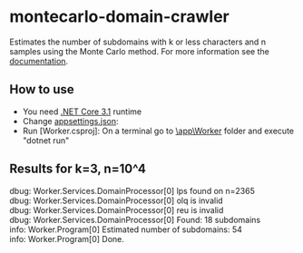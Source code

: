 # montecarlo-domain-crawler
Estimates the number of subdomains with k or less characters and n samples using the Monte Carlo method. For more information see the [documentation](./docs/mc_crawler.pdf).

## How to use
- You need [.NET Core 3.1](https://dotnet.microsoft.com/download/dotnet-core/3.1) runtime
- Change [appsettings.json](./app/Worker/appsettings.json):
- Run [Worker.csproj]: On a terminal go to [\app\Worker](./app/Worker) folder and execute "dotnet run"


## Results for k=3, n=10^4
dbug: Worker.Services.DomainProcessor[0] lps found on n=2365\
dbug: Worker.Services.DomainProcessor[0] olq is invalid\
dbug: Worker.Services.DomainProcessor[0] reu is invalid\
dbug: Worker.Services.DomainProcessor[0] Found: 18 subdomains\
info: Worker.Program[0] Estimated number of subdomains: 54\
info: Worker.Program[0] Done.